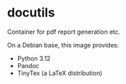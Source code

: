 
# docutils

Container for pdf report generation etc.

On a Debian base, this image provides: 

- Python 3.12
- Pandoc
- TinyTex (a LaTeX distribution)
